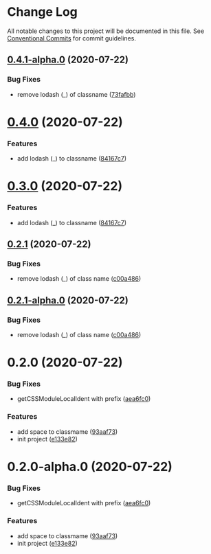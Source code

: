 # Change Log

All notable changes to this project will be documented in this file.
See [Conventional Commits](https://conventionalcommits.org) for commit guidelines.

## [0.4.1-alpha.0](https://github.com/cattuan/split-bill/compare/@zpi/bundler@0.4.0...@zpi/bundler@0.4.1-alpha.0) (2020-07-22)


### Bug Fixes

* remove lodash (_) of classname ([73fafbb](https://github.com/cattuan/split-bill/commit/73fafbbf7eb9c7907e336a4d8f51a342991dccf6))





# [0.4.0](https://github.com/cattuan/split-bill/compare/@zpi/bundler@0.2.1...@zpi/bundler@0.4.0) (2020-07-22)


### Features

* add lodash (_) to classname ([84167c7](https://github.com/cattuan/split-bill/commit/84167c7d069014d9d3efa9d3dcb498594de67c59))





# [0.3.0](https://github.com/cattuan/split-bill/compare/@zpi/bundler@0.2.1...@zpi/bundler@0.3.0) (2020-07-22)


### Features

* add lodash (_) to classname ([84167c7](https://github.com/cattuan/split-bill/commit/84167c7d069014d9d3efa9d3dcb498594de67c59))





## [0.2.1](https://github.com/cattuan/split-bill/compare/@zpi/bundler@0.2.0...@zpi/bundler@0.2.1) (2020-07-22)


### Bug Fixes

* remove lodash (_) of class name ([c00a486](https://github.com/cattuan/split-bill/commit/c00a486ec49915f50c2177d1af6ed75d088129d5))





## [0.2.1-alpha.0](https://github.com/cattuan/split-bill/compare/@zpi/bundler@0.2.0...@zpi/bundler@0.2.1-alpha.0) (2020-07-22)


### Bug Fixes

* remove lodash (_) of class name ([c00a486](https://github.com/cattuan/split-bill/commit/c00a486ec49915f50c2177d1af6ed75d088129d5))





# 0.2.0 (2020-07-22)


### Bug Fixes

* getCSSModuleLocalIdent with prefix ([aea6fc0](https://github.com/cattuan/split-bill/commit/aea6fc06378c65a012b82f0e577c26370c91fe42))


### Features

* add space to classmame ([93aaf73](https://github.com/cattuan/split-bill/commit/93aaf737a2aaeeedcd5ee62bcc75ef8cf9834b59))
* init project ([e133e82](https://github.com/cattuan/split-bill/commit/e133e820f44e1bc113c73d5b427c3296feaa12fc))





# 0.2.0-alpha.0 (2020-07-22)


### Bug Fixes

* getCSSModuleLocalIdent with prefix ([aea6fc0](https://github.com/cattuan/split-bill/commit/aea6fc06378c65a012b82f0e577c26370c91fe42))


### Features

* add space to classmame ([93aaf73](https://github.com/cattuan/split-bill/commit/93aaf737a2aaeeedcd5ee62bcc75ef8cf9834b59))
* init project ([e133e82](https://github.com/cattuan/split-bill/commit/e133e820f44e1bc113c73d5b427c3296feaa12fc))

